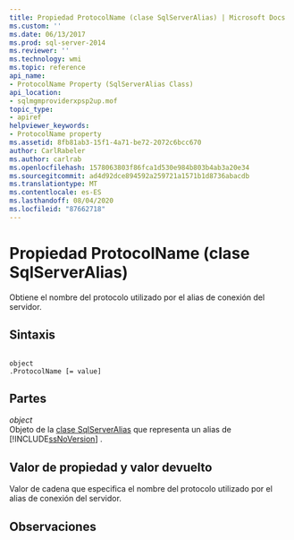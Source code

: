 ```yaml
---
title: Propiedad ProtocolName (clase SqlServerAlias) | Microsoft Docs
ms.custom: ''
ms.date: 06/13/2017
ms.prod: sql-server-2014
ms.reviewer: ''
ms.technology: wmi
ms.topic: reference
api_name:
- ProtocolName Property (SqlServerAlias Class)
api_location:
- sqlmgmproviderxpsp2up.mof
topic_type:
- apiref
helpviewer_keywords:
- ProtocolName property
ms.assetid: 8fb81ab3-15f1-4a71-be72-2072c6bcc670
author: CarlRabeler
ms.author: carlrab
ms.openlocfilehash: 1578063803f86fca1d530e984b803b4ab3a20e34
ms.sourcegitcommit: ad4d92dce894592a259721a1571b1d8736abacdb
ms.translationtype: MT
ms.contentlocale: es-ES
ms.lasthandoff: 08/04/2020
ms.locfileid: "87662718"
---
```

# <a name="protocolname-property-sqlserveralias-class"></a>Propiedad ProtocolName (clase SqlServerAlias)
  Obtiene el nombre del protocolo utilizado por el alias de conexión del servidor.  
  
## <a name="syntax"></a>Sintaxis  
  
```  
  
object  
.ProtocolName [= value]  
```  
  
## <a name="parts"></a>Partes  
 *object*  
 Objeto de la [clase SqlServerAlias](sqlserveralias-class.md) que representa un alias de [!INCLUDE[ssNoVersion](../../../includes/ssnoversion-md.md)] .  
  
## <a name="property-valuereturn-value"></a>Valor de propiedad y valor devuelto  
 Valor de cadena que especifica el nombre del protocolo utilizado por el alias de conexión del servidor.  
  
## <a name="remarks"></a>Observaciones  
  
